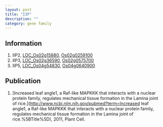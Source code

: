 ```yaml
---
layout: post
title: "IIP"
description: ""
category: gene family
---
```


## Information
1. IIP2, [LOC_Os02g15880](http://rice.plantbiology.msu.edu/cgi-bin/ORF_infopage.cgi?orf=LOC_Os02g15880), [Os02g0259100](http://rapdb.dna.affrc.go.jp/viewer/gbrowse_details/irgsp1?name=Os02g0259100)
2. IIP3, [LOC_Os02g36590](http://rice.plantbiology.msu.edu/cgi-bin/ORF_infopage.cgi?orf=LOC_Os02g36590), [Os02g0575700](http://rapdb.dna.affrc.go.jp/viewer/gbrowse_details/irgsp1?name=Os02g0575700)
3. IIP5, [LOC_Os04g54830](http://rice.plantbiology.msu.edu/cgi-bin/ORF_infopage.cgi?orf=LOC_Os04g54830), [Os04g0640900](http://rapdb.dna.affrc.go.jp/viewer/gbrowse_details/irgsp1?name=Os04g0640900)

## Publication
1. [Increased leaf angle1, a Raf-like MAPKKK that interacts with a nuclear protein family, regulates mechanical tissue formation in the Lamina joint of rice.](http://www.ncbi.nlm.nih.gov/pubmed?term=Increased leaf angle1, a Raf-like MAPKKK that interacts with a nuclear protein family, regulates mechanical tissue formation in the Lamina joint of rice.%5BTitle%5D), 2011, Plant Cell.


